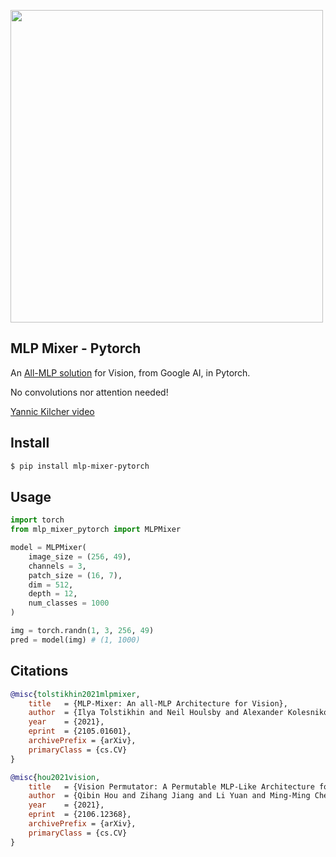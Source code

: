 <img src="./mlp-mixer.png" width="500px"></img>

## MLP Mixer - Pytorch

An <a href="https://arxiv.org/abs/2105.01601">All-MLP solution</a> for Vision, from Google AI, in Pytorch.

No convolutions nor attention needed!

<a href="https://youtu.be/7K4Z8RqjWIk">Yannic Kilcher video</a>

## Install

```bash
$ pip install mlp-mixer-pytorch
```

## Usage

```python
import torch
from mlp_mixer_pytorch import MLPMixer

model = MLPMixer(
    image_size = (256, 49),
    channels = 3,
    patch_size = (16, 7),
    dim = 512,
    depth = 12,
    num_classes = 1000
)

img = torch.randn(1, 3, 256, 49)
pred = model(img) # (1, 1000)
```

## Citations

```bibtex
@misc{tolstikhin2021mlpmixer,
    title   = {MLP-Mixer: An all-MLP Architecture for Vision},
    author  = {Ilya Tolstikhin and Neil Houlsby and Alexander Kolesnikov and Lucas Beyer and Xiaohua Zhai and Thomas Unterthiner and Jessica Yung and Daniel Keysers and Jakob Uszkoreit and Mario Lucic and Alexey Dosovitskiy},
    year    = {2021},
    eprint  = {2105.01601},
    archivePrefix = {arXiv},
    primaryClass = {cs.CV}
}
```

```bibtex
@misc{hou2021vision,
    title   = {Vision Permutator: A Permutable MLP-Like Architecture for Visual Recognition},
    author  = {Qibin Hou and Zihang Jiang and Li Yuan and Ming-Ming Cheng and Shuicheng Yan and Jiashi Feng},
    year    = {2021},
    eprint  = {2106.12368},
    archivePrefix = {arXiv},
    primaryClass = {cs.CV}
}
```
